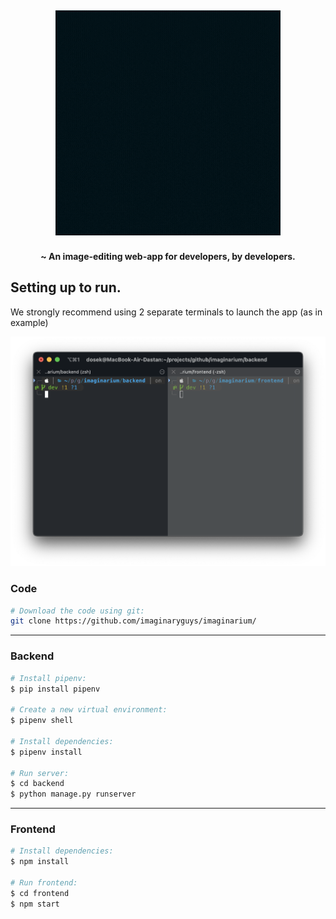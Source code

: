 <h2 align="center">
  <img src="data/repo/imaginarium.gif" width='360px'>
</h2>

<h4 align="center">~ An image-editing web-app for developers, by developers.</h4>

## Setting up to run.
We strongly recommend using 2 separate terminals to launch the app (as in example)

![Terminal look example](data/repo/terminal_example.png)

### Code
```zsh
# Download the code using git:
git clone https://github.com/imaginaryguys/imaginarium/
```

---

### Backend
```zsh
# Install pipenv:
$ pip install pipenv

# Create a new virtual environment:
$ pipenv shell

# Install dependencies:
$ pipenv install

# Run server:
$ cd backend
$ python manage.py runserver
```

---

### Frontend
```zsh
# Install dependencies:
$ npm install

# Run frontend:
$ cd frontend
$ npm start
```
